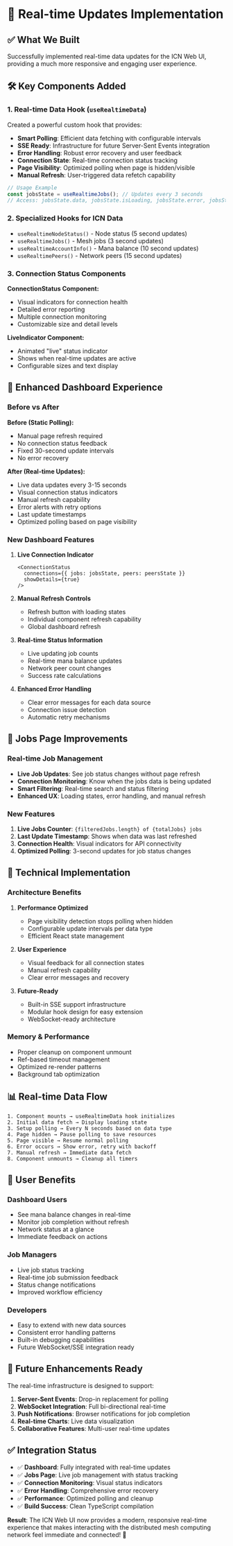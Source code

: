 # 🔄 Real-time Updates Implementation

## ✅ **What We Built**

Successfully implemented real-time data updates for the ICN Web UI, providing a much more responsive and engaging user experience.

## 🛠 **Key Components Added**

### **1. Real-time Data Hook (`useRealtimeData`)**

Created a powerful custom hook that provides:

- **Smart Polling**: Efficient data fetching with configurable intervals
- **SSE Ready**: Infrastructure for future Server-Sent Events integration 
- **Error Handling**: Robust error recovery and user feedback
- **Connection State**: Real-time connection status tracking
- **Page Visibility**: Optimized polling when page is hidden/visible
- **Manual Refresh**: User-triggered data refetch capability

```typescript
// Usage Example
const jobsState = useRealtimeJobs(); // Updates every 3 seconds
// Access: jobsState.data, jobsState.isLoading, jobsState.error, jobsState.refetch()
```

### **2. Specialized Hooks for ICN Data**

- `useRealtimeNodeStatus()` - Node status (5 second updates)
- `useRealtimeJobs()` - Mesh jobs (3 second updates) 
- `useRealtimeAccountInfo()` - Mana balance (10 second updates)
- `useRealtimePeers()` - Network peers (15 second updates)

### **3. Connection Status Components**

**ConnectionStatus Component:**
- Visual indicators for connection health
- Detailed error reporting
- Multiple connection monitoring
- Customizable size and detail levels

**LiveIndicator Component:**
- Animated "live" status indicator
- Shows when real-time updates are active
- Configurable sizes and text display

## 📱 **Enhanced Dashboard Experience**

### **Before vs After**

**Before (Static Polling):**
- Manual page refresh required
- No connection status feedback
- Fixed 30-second update intervals
- No error recovery

**After (Real-time Updates):**
- Live data updates every 3-15 seconds
- Visual connection status indicators  
- Manual refresh capability
- Error alerts with retry options
- Last update timestamps
- Optimized polling based on page visibility

### **New Dashboard Features**

1. **Live Connection Indicator**
   ```tsx
   <ConnectionStatus 
     connections={{ jobs: jobsState, peers: peersState }}
     showDetails={true}
   />
   ```

2. **Manual Refresh Controls**
   - Refresh button with loading states
   - Individual component refresh capability
   - Global dashboard refresh

3. **Real-time Status Information**
   - Live updating job counts
   - Real-time mana balance updates
   - Network peer count changes
   - Success rate calculations

4. **Enhanced Error Handling**
   - Clear error messages for each data source
   - Connection issue detection
   - Automatic retry mechanisms

## 🚀 **Jobs Page Improvements**

### **Real-time Job Management**

- **Live Job Updates**: See job status changes without page refresh
- **Connection Monitoring**: Know when the jobs data is being updated
- **Smart Filtering**: Real-time search and status filtering
- **Enhanced UX**: Loading states, error handling, and manual refresh

### **New Features**

1. **Live Jobs Counter**: `{filteredJobs.length} of {totalJobs} jobs`
2. **Last Update Timestamp**: Shows when data was last refreshed
3. **Connection Health**: Visual indicators for API connectivity
4. **Optimized Polling**: 3-second updates for job status changes

## 🔧 **Technical Implementation**

### **Architecture Benefits**

1. **Performance Optimized**
   - Page visibility detection stops polling when hidden
   - Configurable update intervals per data type
   - Efficient React state management

2. **User Experience**
   - Visual feedback for all connection states
   - Manual refresh capability
   - Clear error messages and recovery

3. **Future-Ready**
   - Built-in SSE support infrastructure
   - Modular hook design for easy extension
   - WebSocket-ready architecture

### **Memory & Performance**

- Proper cleanup on component unmount
- Ref-based timeout management
- Optimized re-render patterns
- Background tab optimization

## 📊 **Real-time Data Flow**

```
1. Component mounts → useRealtimeData hook initializes
2. Initial data fetch → Display loading state
3. Setup polling → Every N seconds based on data type
4. Page hidden → Pause polling to save resources  
5. Page visible → Resume normal polling
6. Error occurs → Show error, retry with backoff
7. Manual refresh → Immediate data fetch
8. Component unmounts → Cleanup all timers
```

## 🎯 **User Benefits**

### **Dashboard Users**
- See mana balance changes in real-time
- Monitor job completion without refresh
- Network status at a glance
- Immediate feedback on actions

### **Job Managers**
- Live job status tracking
- Real-time job submission feedback
- Status change notifications
- Improved workflow efficiency

### **Developers**
- Easy to extend with new data sources
- Consistent error handling patterns
- Built-in debugging capabilities
- Future WebSocket/SSE integration ready

## 🔮 **Future Enhancements Ready**

The real-time infrastructure is designed to support:

1. **Server-Sent Events**: Drop-in replacement for polling
2. **WebSocket Integration**: Full bi-directional real-time
3. **Push Notifications**: Browser notifications for job completion
4. **Real-time Charts**: Live data visualization
5. **Collaborative Features**: Multi-user real-time updates

## ✅ **Integration Status**

- ✅ **Dashboard**: Fully integrated with real-time updates
- ✅ **Jobs Page**: Live job management with status tracking  
- ✅ **Connection Monitoring**: Visual status indicators
- ✅ **Error Handling**: Comprehensive error recovery
- ✅ **Performance**: Optimized polling and cleanup
- ✅ **Build Success**: Clean TypeScript compilation

**Result**: The ICN Web UI now provides a modern, responsive real-time experience that makes interacting with the distributed mesh computing network feel immediate and connected! 🎉 